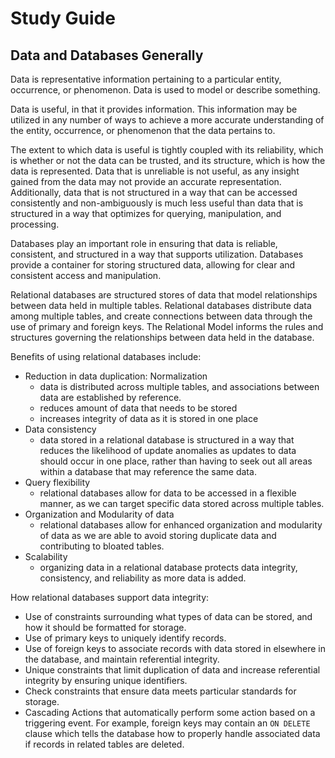 # Study Guide

## Data and Databases Generally

Data is representative information pertaining to a particular entity, occurrence, or phenomenon. Data is used to model or describe something.

Data is useful, in that it provides information. This information may be utilized in any number of ways to achieve a more accurate understanding of the entity, occurrence, or phenomenon that the data pertains to.

The extent to which data is useful is tightly coupled with its reliability, which is whether or not the data can be trusted, and its structure, which is how the data is represented. Data that is unreliable is not useful, as any insight gained from the data may not provide an accurate representation. Additionally, data that is not structured in a way that can be accessed consistently and non-ambiguously is much less useful than data that is structured in a way that optimizes for querying, manipulation, and processing. 

Databases play an important role in ensuring that data is reliable, consistent, and structured in a way that supports utilization. Databases provide a container for storing structured data, allowing for clear and consistent access and manipulation. 

Relational databases are structured stores of data that model relationships between data held in multiple tables. Relational databases distribute data among multiple tables, and create connections between data through the use of primary and foreign keys. The Relational Model informs the rules and structures governing the relationships between data held in the database. 

Benefits of using relational databases include:
  - Reduction in data duplication: Normalization
    - data is distributed across multiple tables, and associations between data are established by reference.
    - reduces amount of data that needs to be stored
    - increases integrity of data as it is stored in one place
  - Data consistency
    - data stored in a relational database is structured in a way that reduces the likelihood of update anomalies as updates to data should occur in one place, rather than having to seek out all areas within a database that may reference the same data. 
  - Query flexibility
    - relational databases allow for data to be accessed in a flexible manner, as we can target specific data stored across multiple tables.
  - Organization and Modularity of data
    - relational databases allow for enhanced organization and modularity of data as we are able to avoid storing duplicate data and contributing to bloated tables. 
  - Scalability
    - organizing data in a relational database protects data integrity, consistency, and reliability as more data is added. 


How relational databases support data integrity:
  - Use of constraints surrounding what types of data can be stored, and how it should be formatted for storage. 
  - Use of primary keys to uniquely identify records.
  - Use of foreign keys to associate records with data stored in elsewhere in the database, and maintain referential integrity. 
  - Unique constraints that limit duplication of data and increase referential integrity by ensuring unique identifiers. 
  - Check constraints that ensure data meets particular standards for storage.
  - Cascading Actions that automatically perform some action based on a triggering event. For example, foreign keys may contain an `ON DELETE` clause which tells the database how to properly handle associated data if records in related tables are deleted. 


